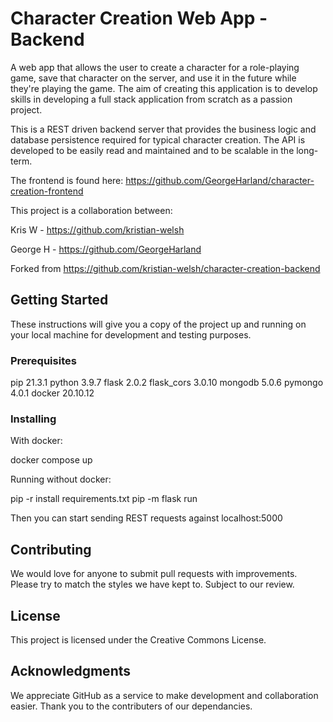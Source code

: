 # Character Creation Web App - Backend

A web app that allows the user to create a character for a role-playing game, save that character on the server, and use it in the future while they're playing the game.
The aim of creating this application is to develop skills in developing a full stack application from scratch as a passion project.

This is a REST driven backend server that provides the business logic and database persistence required for typical character creation.
The API is developed to be easily read and maintained and to be scalable in the long-term.

The frontend is found here: https://github.com/GeorgeHarland/character-creation-frontend

This project is a collaboration between:

Kris W - https://github.com/kristian-welsh

George H - https://github.com/GeorgeHarland

Forked from https://github.com/kristian-welsh/character-creation-backend

## Getting Started

These instructions will give you a copy of the project up and running on your local machine for development and testing purposes.

### Prerequisites

pip         21.3.1
python      3.9.7
flask       2.0.2
flask_cors  3.0.10
mongodb     5.0.6
pymongo     4.0.1
docker      20.10.12

### Installing

With docker:

docker compose up

Running without docker:

pip -r install requirements.txt
pip -m flask run

Then you can start sending REST requests against localhost:5000

## Contributing

We would love for anyone to submit pull requests with improvements. Please try to match the styles we have kept to.
Subject to our review.

## License

This project is licensed under the Creative Commons License.

## Acknowledgments

We appreciate GitHub as a service to make development and collaboration easier.
Thank you to the contributers of our dependancies.
